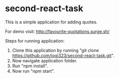 # second-react-task
This is a simple application for adding quotes.

For demo visit: http://favourite-quotations.surge.sh/

Steps for running application:

1. Clone this application by running "git clone https://github.com/jogi323/second-react-task.git".
2. Now navigate application folder.
3. Run "npm install".
4. Now run "npm start".
